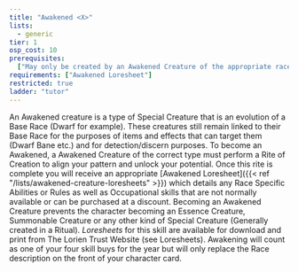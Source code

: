 ```yaml
---
title: "Awakened <X>"
lists:
  - generic
tier: 1
osp_cost: 10
prerequisites:
  ["May only be created by an Awakened Creature of the appropriate race"]
requirements: ["Awakened Loresheet"]
restricted: true
ladder: "tutor"
---
```


An Awakened creature is a type of Special Creature that is an evolution of a Base Race (Dwarf for example). These creatures still remain linked to their Base Race for the purposes of items and effects that can target them (Dwarf Bane etc.) and for detection/discern purposes. To become an Awakened, a Awakened Creature of the correct type must perform a Rite of Creation to align your pattern and unlock your potential. Once this rite is complete you will receive an appropriate [Awakened Loresheet]({{< ref "/lists/awakened-creature-loresheets" >}}) which details any Race Specific Abilities or Rules as well as Occupational skills that are not normally available or can be purchased at a discount. Becoming an Awakened Creature prevents the character becoming an Essence Creature, Summonable Creature or any other kind of Special Creature (Generally created in a Ritual). _Loresheets_ for this skill are available for download and print from The Lorien Trust Website (see Loresheets). Awakening will count as one of your four skill buys for the year but will only replace the Race description on the front of your character card.

